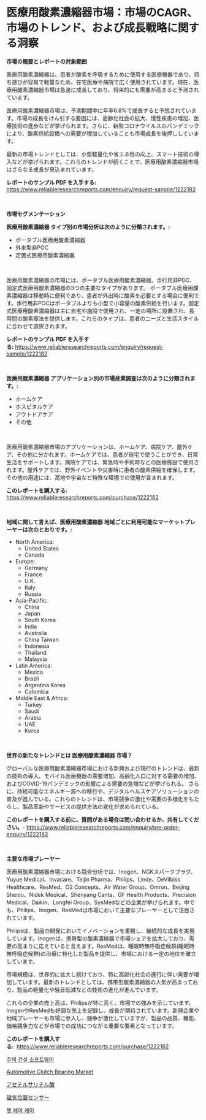 <p><h1>医療用酸素濃縮器市場：市場のCAGR、市場のトレンド、および成長戦略に関する洞察</h1></p><p><strong>市場の概要とレポートの対象範囲</strong></p>
<p><p>医療用酸素濃縮器は、患者が酸素を呼吸するために使用する医療機器であり、持ち運びが容易で軽量なため、在宅医療や病院で広く使用されています。現在、医療用酸素濃縮器市場は急速に成長しており、将来的にも需要が高まると予測されています。</p><p>医療用酸素濃縮器市場は、予測期間中に年率6.8%で成長すると予想されています。市場の成長をけん引する要因には、高齢化社会の拡大、慢性疾患の増加、医療技術の進歩などが挙げられます。さらに、新型コロナウイルスのパンデミックにより、酸素供給設備への需要が増加していることも市場成長を後押ししています。</p><p>最新の市場トレンドとしては、小型軽量化や省エネ性の向上、スマート技術の導入などが挙げられます。これらのトレンドが続くことで、医療用酸素濃縮器市場はさらなる成長が見込まれています。</p></p>
<p><strong>レポートのサンプル PDF を入手する:</strong> <a href="https://www.reliableresearchreports.com/enquiry/request-sample/1222182">https://www.reliableresearchreports.com/enquiry/request-sample/1222182</a></p>
<p>&nbsp;</p>
<p><strong>市場セグメンテーション</strong></p>
<p><strong>医療用酸素濃縮器 タイプ別の市場分析は次のように分類されます。:</strong></p>
<p><ul><li>ポータブル医療用酸素濃縮器</li><li>外来型非POC</li><li>定置式医療用酸素濃縮器</li></ul></p>
<p>&nbsp;</p>
<p><p>医療用酸素濃縮器の市場には、ポータブル医療用酸素濃縮器、歩行用非POC、固定式医療用酸素濃縮器の3つの主要なタイプがあります。 ポータブル医療用酸素濃縮器は移動時に便利であり、患者が外出時に酸素を必要とする場合に便利です。歩行用非POCはポータブルよりも小型で小容量の酸素供給を行います。固定式医療用酸素濃縮器は主に自宅や施設で使用され、一定の場所に設置され、長時間の酸素療法を提供します。これらのタイプは、患者のニーズと生活スタイルに合わせて選択されます。</p></p>
<p><strong>レポートのサンプル PDF を入手する:</strong>&nbsp;<a href="https://www.reliableresearchreports.com/enquiry/request-sample/1222182">https://www.reliableresearchreports.com/enquiry/request-sample/1222182</a></p>
<p>&nbsp;</p>
<p><strong> 医療用酸素濃縮器 アプリケーション別の市場産業調査は次のように分類されます。:</strong></p>
<p><ul><li>ホームケア</li><li>ホスピタルケア</li><li>アウトドアケア</li><li>その他</li></ul></p>
<p>&nbsp;</p>
<p><p>医療用酸素濃縮器市場のアプリケーションは、ホームケア、病院ケア、屋外ケア、その他に分かれます。ホームケアでは、患者が自宅で使うことができ、日常生活をサポートします。病院ケアでは、緊急時や手術時などの医療施設で使用されます。屋外ケアでは、野外イベントや災害時に患者の酸素供給を確保します。その他の用途には、高地や宇宙など特殊な環境での使用が含まれます。</p></p>
<p><strong>このレポートを購入する:</strong>&nbsp; <a href="https://www.reliableresearchreports.com/purchase/1222182">https://www.reliableresearchreports.com/purchase/1222182</a></p>
<p>&nbsp;</p>
<p><strong>地域に関して言えば、医療用酸素濃縮器 地域ごとに利用可能なマーケットプレーヤーは次のとおりです。:</strong></p>
<p><ul>
    <li>
        North America:
        <ul>
            <li>United States</li>
            <li>Canada</li>
        </ul>
    </li>
    <li>
        Europe:
        <ul>
            <li>Germany</li>
            <li>France</li>
            <li>U.K.</li>
            <li>Italy</li>
            <li>Russia</li>
        </ul>
    </li>
    <li>
        Asia-Pacific:
        <ul>
            <li>China</li>
            <li>Japan</li>
            <li>South Korea</li>
            <li>India</li>
            <li>Australia</li>
            <li>China Taiwan</li>
            <li>Indonesia</li>
            <li>Thailand</li>
            <li>Malaysia</li>
        </ul>
    </li>
    <li>
        Latin America:
        <ul>
            <li>Mexico</li>
            <li>Brazil</li>
            <li>Argentina Korea</li>
            <li>Colombia</li>
        </ul>
    </li>
    <li>
        Middle East & Africa:
        <ul>
            <li>Turkey</li>
            <li>Saudi</li>
            <li>Arabia</li>
            <li>UAE</li>
            <li>Korea</li>
        </ul>
    </li>
    </ul></p>
<p>&nbsp;</p>
<p><strong>世界の新たなトレンドとは 医療用酸素濃縮器 市場？</strong></p>
<p><p>グローバルな医療用酸素濃縮器市場における新興および現行のトレンドは、最新の技術の導入、モバイル医療機器の需要増加、高齢化人口に対する需要の増加、およびCOVID-19パンデミックの影響による需要の急増などが挙げられる。 さらに、持続可能なエネルギー源への移行や、デジタルヘルスケアソリューションの普及が進んでいる。これらのトレンドは、市場競争の激化や需要の多様化をもたらし、製品革新やサービスの提供方法の変化が求められている。</p></p>
<p><strong>このレポートを購入する前に、質問がある場合は問い合わせるか、共有してください。</strong>- <a href="https://www.reliableresearchreports.com/enquiry/pre-order-enquiry/1222182">https://www.reliableresearchreports.com/enquiry/pre-order-enquiry/1222182</a></p>
<p>&nbsp;</p>
<p><strong>主要な市場プレーヤー</strong></p>
<p><p>医療用酸素濃縮器市場における競合分析では、Inogen、NGKスパークプラグ、Yuyue Medical、Invacare、Teijin Pharma、Philips、Linde、DeVilbiss Healthcare、ResMed、O2 Concepts、Air Water Group、Omron、Beijing Shenlu、Nidek Medical、Shenyang Canta、GF Health Products、Precision Medical、Daikin、Longfei Group、SysMedなどの企業が挙げられます。中でも、Philips、Inogen、ResMedは市場において主要なプレーヤーとして注目されています。</p><p>Philipsは、製品の開発においてイノベーションを重視し、継続的な成長を実現しています。Inogenは、携帯型の酸素濃縮器で市場シェアを拡大しており、需要の高まりに応えていると言えます。ResMedは、睡眠時無呼吸症候群(睡眠時無呼吸症候群)の治療に特化した製品を提供し、市場における一定の地位を確立しています。</p><p>市場規模は、世界的に拡大し続けており、特に高齢化社会の進行に伴い需要が増加しています。最新のトレンドとしては、携帯型酸素濃縮器の人気が高まっており、製品の軽量化や騒音低減などの技術の進化が進んでいます。</p><p>これらの企業の売上高は、Philipsが特に高く、市場での強みを示しています。InogenやResMedも好調な売上を記録し、成長が期待されています。新興企業や地域プレーヤーも市場に参入し、競争が激化していますが、製品の品質、機能、価格競争力などが市場での成功につながる重要な要素となっています。</p></p>
<p><strong>このレポートを購入する:</strong>&nbsp;&nbsp;<a href="https://www.reliableresearchreports.com/purchase/1222182">https://www.reliableresearchreports.com/purchase/1222182</a></p>
<p><p><a href="https://medium.com/@tracycui_1231/%EC%A3%BC%ED%83%9D-%EA%B1%B4%EC%84%A4-%EC%86%8C%ED%94%84%ED%8A%B8%EC%9B%A8%EC%96%B4-%EC%8B%9C%EC%9E%A5-%EC%A0%84%EB%A7%9D-%EC%82%B0%EC%97%85-%EA%B0%9C%EC%9A%94-%EB%B0%8F-%EC%98%88%EC%B8%A1-2024%EB%85%84%EB%B6%80%ED%84%B0-2031%EB%85%84%EA%B9%8C%EC%A7%80-e8095c2ab2ff">주택 건설 소프트웨어</a></p><p><a href="https://github.com/Sarissaschmalingtr6fz2739/Market-Research-Report-List-1/blob/main/automotive-clutch-bearing-market.md">Automotive Clutch Bearing Market</a></p><p><a href="https://medium.com/@zoetazuur/%E3%82%A2%E3%82%BB%E3%83%81%E3%83%AB%E3%82%B5%E3%83%AA%E3%83%81%E3%83%AB%E9%85%B8%E5%B8%82%E5%A0%B4%E3%83%A1%E3%83%88%E3%83%AA%E3%82%AF%E3%82%B9%E3%81%AE%E3%83%87%E3%82%B3%E3%83%BC%E3%83%87%E3%82%A3%E3%83%B3%E3%82%B0-%E5%B8%82%E5%A0%B4%E3%82%B7%E3%82%A7%E3%82%A2-%E3%83%88%E3%83%AC%E3%83%B3%E3%83%89-%E6%88%90%E9%95%B7%E3%83%91%E3%82%BF%E3%83%BC%E3%83%B3-2df2b724e762">アセチルサリチル酸</a></p><p><a href="https://medium.com/@terrellconn_13145/%E7%A3%81%E6%B0%97%E4%BD%8D%E7%BD%AE%E3%82%BB%E3%83%B3%E3%82%B5%E3%83%BC%E5%B8%82%E5%A0%B4-%E5%B8%82%E5%A0%B4%E3%82%B7%E3%82%A7%E3%82%A2-%E5%B8%82%E5%A0%B4%E5%8B%95%E5%90%91-%E3%81%8A%E3%82%88%E3%81%B3%E5%B0%86%E6%9D%A5%E3%81%AE%E6%88%90%E9%95%B7%E3%82%92%E6%8E%A2%E3%82%8B-134807e529aa">磁気位置センサー</a></p><p><a href="https://medium.com/@lfonhkp36091444/%EB%B0%98%EB%A0%A4%EB%8F%99%EB%AC%BC-%EB%AA%A8%ED%94%BC-%EA%B4%80%EB%A6%AC-%EC%8B%9C%EC%9E%A5-%EC%A0%90%EC%9C%A0%EC%9C%A8-%EB%B3%80%ED%99%94-%EB%B0%8F-%EC%8B%9C%EC%9E%A5-%EC%84%B1%EC%9E%A5-%EA%B2%BD%ED%96%A5-2024%EB%85%84-2031%EB%85%84-e3bf88092b89">펫 헤어 케어</a></p></p>